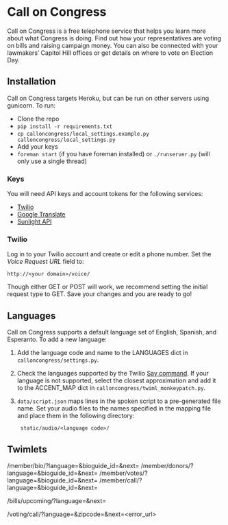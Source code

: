 # Call on Congress

Call on Congress is a free telephone service that helps you learn more about what Congress is doing. Find out how your representatives are voting on bills and raising campaign money. You can also be connected with your lawmakers’ Capitol Hill offices or get details on where to vote on Election Day.

## Installation

Call on Congress targets Heroku, but can be run on other servers using gunicorn. To run:

* Clone the repo
* `pip install -r requirements.txt`
* `cp calloncongress/local_settings.example.py calloncongress/local_settings.py`
* Add your keys
* `foreman start` (if you have foreman installed) or `./runserver.py` (will only use a single thread)

### Keys

You will need API keys and account tokens for the following services:

* [Twilio](http://www.twilio.com/)
* [Google Translate](https://developers.google.com/translate/)
* [Sunlight API](http://services.sunlightlabs.com/)

### Twilio

Log in to your Twilio account and create or edit a phone number. Set the *Voice Request URL* field to:

    http://<your domain>/voice/

Though either GET or POST will work, we recommend setting the initial request type to GET. Save your changes and you are ready to go!

## Languages

Call on Congress supports a default language set of English, Spanish, and Esperanto. To add a new language:

1. Add the language code and name to the LANGUAGES dict in `calloncongress/settings.py`.
1. Check the languages supported by the Twilio [Say command](http://www.twilio.com/docs/api/twiml/say). If your language is not supported, select the closest approximation and add it to the ACCENT_MAP dict in `calloncongress/twiml_monkeypatch.py`.
1. `data/script.json` maps lines in the spoken script to a pre-generated file name. Set your audio files to the names specified in the mapping file and place them in the following directory:

        static/audio/<language code>/

## Twimlets

/member/bio/?language=<lang>&bioguide_id=<id>&next=<url>
/member/donors/?language=<lang>&bioguide_id=<id>&next=<url>
/member/votes/?language=<lang>&bioguide_id=<id>&next=<url>
/member/call/?language=<lang>&bioguide_id=<id>&next=<url>

/bills/upcoming/?language=<lang>&next=<url>

/voting/call/?language=<lang>&zipcode=<zipcode>&next=<error_url>

